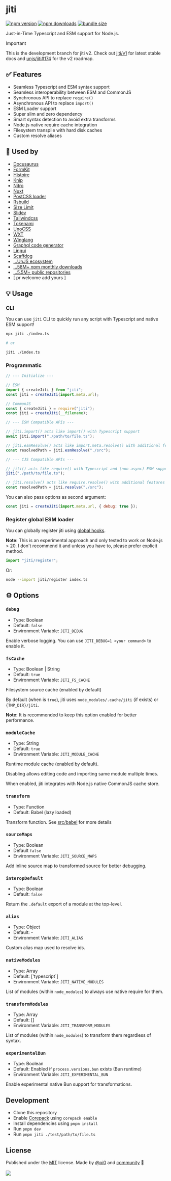 # jiti

<!-- automd:badges color=F0DB4F bundlephobia -->

[![npm version](https://img.shields.io/npm/v/jiti?color=F0DB4F)](https://npmjs.com/package/jiti)
[![npm downloads](https://img.shields.io/npm/dm/jiti?color=F0DB4F)](https://npmjs.com/package/jiti)
[![bundle size](https://img.shields.io/bundlephobia/minzip/jiti?color=F0DB4F)](https://bundlephobia.com/package/jiti)

<!-- /automd -->

Just-in-Time Typescript and ESM support for Node.js.

> [!IMPORTANT]
> This is the development branch for jiti v2. Check out [jiti/v1](https://github.com/unjs/jiti/tree/v1) for latest stable docs and [unjs/jiti#174](https://github.com/unjs/jiti/issues/174) for the v2 roadmap.

## ✅ Features

- Seamless Typescript and ESM syntax support
- Seamless interoperability between ESM and CommonJS
- Synchronous API to replace `require()`
- Asynchronous API to replace `import()`
- ESM Loader support
- Super slim and zero dependency
- Smart syntax detection to avoid extra transforms
- Node.js native require cache integration
- Filesystem transpile with hard disk caches
- Custom resolve aliases

## 🌟 Used by

- [Docusaurus](https://docusaurus.io/)
- [FormKit](https://formkit.com/)
- [Histoire](https://histoire.dev/)
- [Knip](https://knip.dev/)
- [Nitro](https://nitro.unjs.io/)
- [Nuxt](https://nuxt.com/)
- [PostCSS loader](https://github.com/webpack-contrib/postcss-loader)
- [Rsbuild](https://rsbuild.dev/)
- [Size Limit](https://github.com/ai/size-limit)
- [Slidev](https://sli.dev/)
- [Tailwindcss](https://tailwindcss.com/)
- [Tokenami](https://github.com/tokenami/tokenami)
- [UnoCSS](https://unocss.dev/)
- [WXT](https://wxt.dev/)
- [Winglang](https://www.winglang.io/)
- [Graphql code generator](https://the-guild.dev/graphql/codegen)
- [Lingui](https://lingui.dev/)
- [Scaffdog](https://scaff.dog/)
- [...UnJS ecosystem](https://unjs.io/)
- [...58M+ npm monthly downloads](https://www.npmjs.com/package/jiti)
- [...5.5M+ public repositories](https://github.com/unjs/jiti/network/dependents)
- [ pr welcome add yours ]

## 💡 Usage

### CLI

You can use `jiti` CLI to quickly run any script with Typescript and native ESM support!

```bash
npx jiti ./index.ts

# or

jiti ./index.ts
```

### Programmatic

```js
// --- Initialize ---

// ESM
import { createJiti } from "jiti";
const jiti = createJiti(import.meta.url);

// CommonJS
const { createJiti } = require("jiti");
const jiti = createJiti(__filename);

// --- ESM Compatible APIs ---

// jiti.import() acts like import() with Typescript support
await jiti.import("./path/to/file.ts");

// jiti.esmResolve() acts like import.meta.resolve() with additional features
const resolvedPath = jiti.esmResolve("./src");

// --- CJS Compatible APIs ---

// jiti() acts like require() with Typescript and (non async) ESM support
jiti("./path/to/file.ts");

// jiti.resolve() acts like require.resolve() with additional features
const resolvedPath = jiti.resolve("./src");
```

You can also pass options as second argument:

```js
const jiti = createJiti(import.meta.url, { debug: true });
```

### Register global ESM loader

You can globally register jiti using [global hooks](https://nodejs.org/api/module.html#initialize).

**Note:** This is an experimental approach and only tested to work on Node.js > 20. I don't recommend it and unless you have to, please prefer explicit method.

```js
import "jiti/register";
```

Or:

```bash
node --import jiti/register index.ts
```

## ⚙️ Options

### `debug`

- Type: Boolean
- Default: `false`
- Environment Variable: `JITI_DEBUG`

Enable verbose logging. You can use `JITI_DEBUG=1 <your command>` to enable it.

### `fsCache`

- Type: Boolean | String
- Default: `true`
- Environment Variable: `JITI_FS_CACHE`

Filesystem source cache (enabled by default)

By default (when is `true`), jiti uses `node_modules/.cache/jiti` (if exists) or `{TMP_DIR}/jiti`.

**Note:** It is recommended to keep this option enabled for better performance.

### `moduleCache`

- Type: String
- Default: `true`
- Environment Variable: `JITI_MODULE_CACHE`

Runtime module cache (enabled by default).

Disabling allows editing code and importing same module multiple times.

When enabled, jiti integrates with Node.js native CommonJS cache store.

### `transform`

- Type: Function
- Default: Babel (lazy loaded)

Transform function. See [src/babel](./src/babel.ts) for more details

### `sourceMaps`

- Type: Boolean
- Default `false`
- Environment Variable: `JITI_SOURCE_MAPS`

Add inline source map to transformed source for better debugging.

### `interopDefault`

- Type: Boolean
- Default: `false`

Return the `.default` export of a module at the top-level.

### `alias`

- Type: Object
- Default: -
- Environment Variable: `JITI_ALIAS`

Custom alias map used to resolve ids.

### `nativeModules`

- Type: Array
- Default: ['typescript`]
- Environment Variable: `JITI_NATIVE_MODULES`

List of modules (within `node_modules`) to always use native require for them.

### `transformModules`

- Type: Array
- Default: []
- Environment Variable: `JITI_TRANSFORM_MODULES`

List of modules (within `node_modules`) to transform them regardless of syntax.

### `experimentalBun`

- Type: Boolean
- Default: Enabled if `process.versions.bun` exists (Bun runtime)
- Environment Variable: `JITI_EXPERIMENTAL_BUN`

Enable experimental native Bun support for transformations.

## Development

- Clone this repository
- Enable [Corepack](https://github.com/nodejs/corepack) using `corepack enable`
- Install dependencies using `pnpm install`
- Run `pnpm dev`
- Run `pnpm jiti ./test/path/to/file.ts`

## License

<!-- automd:contributors license=MIT author="pi0" -->

Published under the [MIT](https://github.com/unjs/jiti/blob/main/LICENSE) license.
Made by [@pi0](https://github.com/pi0) and [community](https://github.com/unjs/jiti/graphs/contributors) 💛
<br><br>
<a href="https://github.com/unjs/jiti/graphs/contributors">
<img src="https://contrib.rocks/image?repo=unjs/jiti" />
</a>

<!-- /automd -->

<!-- automd:with-automd -->
